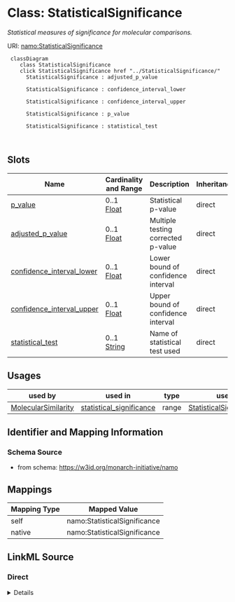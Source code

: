 

# Class: StatisticalSignificance 


_Statistical measures of significance for molecular comparisons._





URI: [namo:StatisticalSignificance](https://w3id.org/monarch-initiative/namo/StatisticalSignificance)





```mermaid
 classDiagram
    class StatisticalSignificance
    click StatisticalSignificance href "../StatisticalSignificance/"
      StatisticalSignificance : adjusted_p_value
        
      StatisticalSignificance : confidence_interval_lower
        
      StatisticalSignificance : confidence_interval_upper
        
      StatisticalSignificance : p_value
        
      StatisticalSignificance : statistical_test
        
      
```




<!-- no inheritance hierarchy -->


## Slots

| Name | Cardinality and Range | Description | Inheritance |
| ---  | --- | --- | --- |
| [p_value](p_value.md) | 0..1 <br/> [Float](Float.md) | Statistical p-value | direct |
| [adjusted_p_value](adjusted_p_value.md) | 0..1 <br/> [Float](Float.md) | Multiple testing corrected p-value | direct |
| [confidence_interval_lower](confidence_interval_lower.md) | 0..1 <br/> [Float](Float.md) | Lower bound of confidence interval | direct |
| [confidence_interval_upper](confidence_interval_upper.md) | 0..1 <br/> [Float](Float.md) | Upper bound of confidence interval | direct |
| [statistical_test](statistical_test.md) | 0..1 <br/> [String](String.md) | Name of statistical test used | direct |





## Usages

| used by | used in | type | used |
| ---  | --- | --- | --- |
| [MolecularSimilarity](MolecularSimilarity.md) | [statistical_significance](statistical_significance.md) | range | [StatisticalSignificance](StatisticalSignificance.md) |







## Identifier and Mapping Information






### Schema Source


* from schema: https://w3id.org/monarch-initiative/namo




## Mappings

| Mapping Type | Mapped Value |
| ---  | ---  |
| self | namo:StatisticalSignificance |
| native | namo:StatisticalSignificance |






## LinkML Source

<!-- TODO: investigate https://stackoverflow.com/questions/37606292/how-to-create-tabbed-code-blocks-in-mkdocs-or-sphinx -->

### Direct

<details>
```yaml
name: StatisticalSignificance
description: Statistical measures of significance for molecular comparisons.
from_schema: https://w3id.org/monarch-initiative/namo
attributes:
  p_value:
    name: p_value
    description: Statistical p-value.
    from_schema: https://w3id.org/monarch-initiative/namo
    domain_of:
    - Gene
    - StatisticalSignificance
    - EnrichmentStatistics
    range: float
  adjusted_p_value:
    name: adjusted_p_value
    description: Multiple testing corrected p-value.
    from_schema: https://w3id.org/monarch-initiative/namo
    domain_of:
    - Gene
    - StatisticalSignificance
    range: float
  confidence_interval_lower:
    name: confidence_interval_lower
    description: Lower bound of confidence interval.
    from_schema: https://w3id.org/monarch-initiative/namo
    rank: 1000
    domain_of:
    - StatisticalSignificance
    range: float
  confidence_interval_upper:
    name: confidence_interval_upper
    description: Upper bound of confidence interval.
    from_schema: https://w3id.org/monarch-initiative/namo
    rank: 1000
    domain_of:
    - StatisticalSignificance
    range: float
  statistical_test:
    name: statistical_test
    description: Name of statistical test used.
    from_schema: https://w3id.org/monarch-initiative/namo
    rank: 1000
    domain_of:
    - StatisticalSignificance

```
</details>

### Induced

<details>
```yaml
name: StatisticalSignificance
description: Statistical measures of significance for molecular comparisons.
from_schema: https://w3id.org/monarch-initiative/namo
attributes:
  p_value:
    name: p_value
    description: Statistical p-value.
    from_schema: https://w3id.org/monarch-initiative/namo
    alias: p_value
    owner: StatisticalSignificance
    domain_of:
    - Gene
    - StatisticalSignificance
    - EnrichmentStatistics
    range: float
  adjusted_p_value:
    name: adjusted_p_value
    description: Multiple testing corrected p-value.
    from_schema: https://w3id.org/monarch-initiative/namo
    alias: adjusted_p_value
    owner: StatisticalSignificance
    domain_of:
    - Gene
    - StatisticalSignificance
    range: float
  confidence_interval_lower:
    name: confidence_interval_lower
    description: Lower bound of confidence interval.
    from_schema: https://w3id.org/monarch-initiative/namo
    rank: 1000
    alias: confidence_interval_lower
    owner: StatisticalSignificance
    domain_of:
    - StatisticalSignificance
    range: float
  confidence_interval_upper:
    name: confidence_interval_upper
    description: Upper bound of confidence interval.
    from_schema: https://w3id.org/monarch-initiative/namo
    rank: 1000
    alias: confidence_interval_upper
    owner: StatisticalSignificance
    domain_of:
    - StatisticalSignificance
    range: float
  statistical_test:
    name: statistical_test
    description: Name of statistical test used.
    from_schema: https://w3id.org/monarch-initiative/namo
    rank: 1000
    alias: statistical_test
    owner: StatisticalSignificance
    domain_of:
    - StatisticalSignificance
    range: string

```
</details>